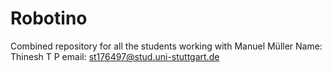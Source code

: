 # Robotino
Combined repository for all the students working with Manuel Müller
Name: Thinesh T P email: st176497@stud.uni-stuttgart.de 
